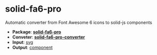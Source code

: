 
# solid-fa6-pro
Automatic converter from Font Awesome 6 icons to solid-js components
- **Package**: [**solid-fa6-pro**](./package/icon/readMe.md)
- **Conveter**: [**solid-fa6-pro-converter**](./package/converter/)
- **Input**: [svg](./package/converter/svg/)
- **Output**: [component](./package/icon/src/component/)